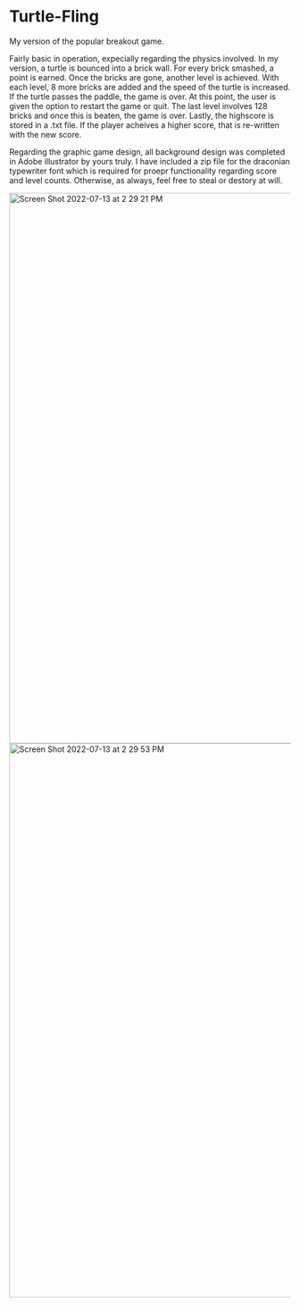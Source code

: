 # Turtle-Fling
My version of the popular breakout game. 

Fairly basic in operation, expecially regarding the physics involved. In my version, a turtle is bounced into a brick wall. For every brick smashed, a point is earned. Once the bricks are gone, another level is achieved. With each level, 8 more bricks are added and the speed of the turtle is increased. If the turtle passes the paddle, the game is over. At this point, the user is given the option to restart the game or quit. The last level involves 128 bricks and once this is beaten, the game is over. Lastly, the highscore is stored in a .txt file. If the player acheives a higher score, that is re-written with the new score. <br>

Regarding the graphic game design, all background design was completed in Adobe illustrator by yours truly. I have included a zip file for the draconian typewriter font which is required for proepr functionality regarding score and level counts. Otherwise, as always, feel free to steal or destory at will. 



<img width="985" alt="Screen Shot 2022-07-13 at 2 29 21 PM" src="https://user-images.githubusercontent.com/97214702/178829292-1b4ca0c5-2b94-4883-b261-e8cf259154d8.png">
<img width="992" alt="Screen Shot 2022-07-13 at 2 29 53 PM" src="https://user-images.githubusercontent.com/97214702/178829299-79e086b2-7411-45c9-91e9-dff42097cc54.png">
